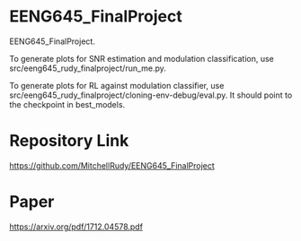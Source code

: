 # EENG645_FinalProject
EENG645_FinalProject. 

To generate plots for SNR estimation and modulation classification, use src/eeng645_rudy_finalproject/run_me.py.

To generate plots for RL against modulation classifier, use src/eeng645_rudy_finalproject/cloning-env-debug/eval.py. It should point to the checkpoint in best_models.

# Repository Link
https://github.com/MitchellRudy/EENG645_FinalProject

# Paper
https://arxiv.org/pdf/1712.04578.pdf
